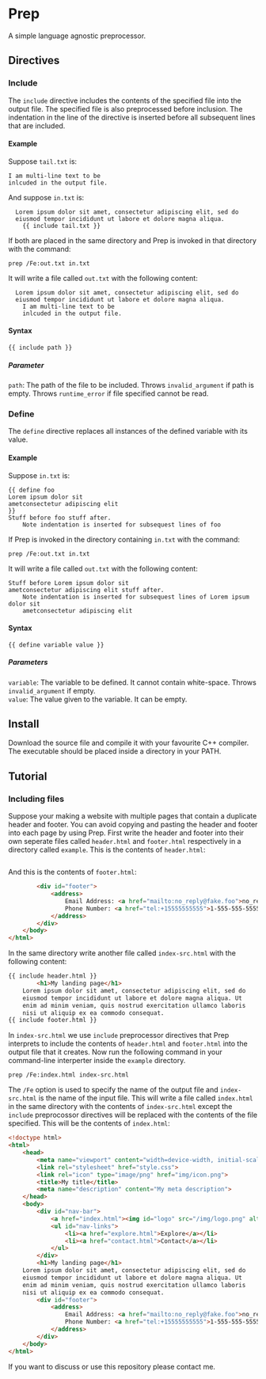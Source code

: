# Prep
A simple language agnostic preprocessor.


## Directives
### Include
The `include` directive includes the contents of the specified file into the output file. The specified file is also preprocessed before inclusion. The indentation in the line of the directive is inserted before all subsequent lines that are included.
#### Example
Suppose `tail.txt` is:
```
I am multi-line text to be
inlcuded in the output file.
```
And suppose `in.txt` is:
```
  Lorem ipsum dolor sit amet, consectetur adipiscing elit, sed do
  eiusmod tempor incididunt ut labore et dolore magna aliqua.
    {{ include tail.txt }}
```
If both are placed in the same directory and Prep is invoked in that directory with the command:
```
prep /Fe:out.txt in.txt
```
It will write a file called `out.txt` with the following content:
```
  Lorem ipsum dolor sit amet, consectetur adipiscing elit, sed do
  eiusmod tempor incididunt ut labore et dolore magna aliqua.
    I am multi-line text to be
    inlcuded in the output file.
```
#### Syntax
`{{ include path }}`
##### Parameter
`path`: The path of the file to be included. Throws `invalid_argument` if path is empty. Throws `runtime_error` if file specified cannot be read.

### Define
The `define` directive replaces all instances of the defined variable with its value.
#### Example
Suppose `in.txt` is:
```
{{ define foo
Lorem ipsum dolor sit
ametconsectetur adipiscing elit
}}
Stuff before foo stuff after.
    Note indentation is inserted for subsequest lines of foo    
```
If Prep is invoked in the directory containing `in.txt` with the command:
```
prep /Fe:out.txt in.txt
```
It will write a file called `out.txt` with the following content:
```
Stuff before Lorem ipsum dolor sit
ametconsectetur adipiscing elit stuff after.
    Note indentation is inserted for subsequest lines of Lorem ipsum dolor sit
    ametconsectetur adipiscing elit    
```
#### Syntax
`{{ define variable value }}`
##### Parameters
`variable`: The variable to be defined. It cannot contain white-space. Throws `invalid_argument` if empty.<br>
`value`: The value given to the variable. It can be empty.


## Install
Download the source file and compile it with your favourite C++ compiler. The executable should be placed inside a directory in your PATH.


## Tutorial
### Including files
Suppose your making a website with multiple pages that contain a duplicate header and footer. You can avoid copying and pasting the header and footer into each page by using Prep. First write the header and footer into their own seperate files called `header.html` and `footer.html` respectively in a directory called `example`. This is the contents of `header.html`:
```html

```
And this is the contents of `footer.html`:
```html
		<div id="footer">
			<address>
				Email Address: <a href="mailto:no_reply@fake.foo">no_reply@fake.foo</a><br>
				Phone Number: <a href="tel:+15555555555">1-555-555-5555</a>
			</address>
		</div>
	</body>
</html>
```
In the same directory write another file called `index-src.html` with the following content:
```html
{{ include header.html }}
		<h1>My landing page</h1>
    Lorem ipsum dolor sit amet, consectetur adipiscing elit, sed do
    eiusmod tempor incididunt ut labore et dolore magna aliqua. Ut
    enim ad minim veniam, quis nostrud exercitation ullamco laboris
    nisi ut aliquip ex ea commodo consequat.
{{ include footer.html }}
```
In `index-src.html` we use `include` preprocessor directives that Prep interprets to include the contents of `header.html` and `footer.html` into the output file that it creates. Now run the following command in your command-line interperter inside the `example` directory.
```
prep /Fe:index.html index-src.html
```
The `/Fe` option is used to specify the name of the output file and `index-src.html` is the name of the input file. This will write a file called `index.html` in the same directory with the contents of `index-src.html` except the `include` preprocossor directives will be replaced with the contents of the file specified. This will be the contents of `index.html`:
```html
<!doctype html>
<html>
	<head>
		<meta name="viewport" content="width=device-width, initial-scale=1">
		<link rel="stylesheet" href="style.css">
		<link rel="icon" type="image/png" href="img/icon.png">
		<title>My title</title>
		<meta name="description" content="My meta description">
	</head>
	<body>
		<div id="nav-bar">
			<a href="index.html"><img id="logo" src="/img/logo.png" alt="Logo"></a>
			<ul id="nav-links">
				<li><a href="explore.html">Explore</a></li>
				<li><a href="contact.html">Contact</a></li>
			</ul>
		</div>
		<h1>My landing page</h1>
    Lorem ipsum dolor sit amet, consectetur adipiscing elit, sed do
    eiusmod tempor incididunt ut labore et dolore magna aliqua. Ut
    enim ad minim veniam, quis nostrud exercitation ullamco laboris
    nisi ut aliquip ex ea commodo consequat.
		<div id="footer">
			<address>
				Email Address: <a href="mailto:no_reply@fake.foo">no_reply@fake.foo</a><br>
				Phone Number: <a href="tel:+15555555555">1-555-555-5555</a>
			</address>
		</div>
	</body>
</html>
```

If you want to discuss or use this repository please contact me.
